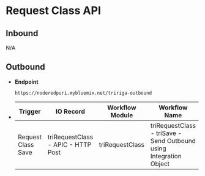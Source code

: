 # Request Class API


## Inbound

N/A

## Outbound

- **Endpoint**
  ```
  https://noderedpuri.mybluemix.net/tririga-outbound
  ```
  
- Trigger | IO Record | Workflow Module | Workflow Name 
  ---|---|---|---
  Request Class Save | triRequestClass - APIC - HTTP Post | triRequestClass | triRequestClass - triSave - Send Outbound using Integration Object 
  
